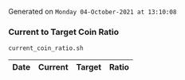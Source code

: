 Generated on `Monday 04-October-2021 at 13:10:08`

### Current to Target Coin Ratio
`current_coin_ratio.sh`

Date|Current|Target|Ratio
---|---|---|---
